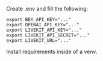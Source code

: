 Create .env and fill the following:
```
export BEY_API_KEY="..."
export OPENAI_API_KEY="..."
export LIVEKIT_API_KEY="..."
export LIVEKIT_API_SECRET="..."
export LIVEKIT_URL="..."
```

Install requirements inside of a venv.